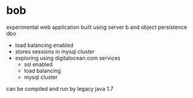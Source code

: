# bob
experimental web application built using server b and object persistence dbo

- load balancing enabled
- stores sessions in mysql cluster
- exploring using digitalocean.com services
  - ssl enabled
  - load balancing
  - mysql cluster

can be compiled and run by legacy java 1.7
